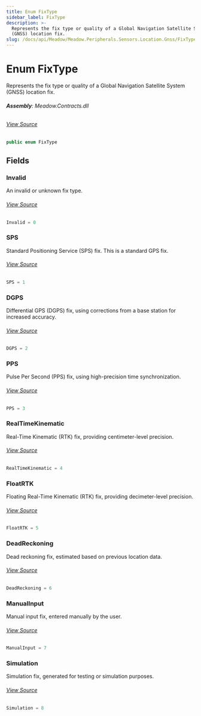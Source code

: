 ```yaml
---
title: Enum FixType
sidebar_label: FixType
description: >-
  Represents the fix type or quality of a Global Navigation Satellite System
  (GNSS) location fix.
slug: /docs/api/Meadow/Meadow.Peripherals.Sensors.Location.Gnss/FixType
---
```

# Enum FixType
Represents the fix type or quality of a Global Navigation Satellite System (GNSS) location fix.

###### **Assembly**: Meadow.Contracts.dll
###### [View Source](https://github.com/WildernessLabs/Meadow.Contracts.git/blob/develop/Source/Meadow.Contracts/Peripherals/Sensors/Location/Gnss/FixType.cs#L6)
```csharp title="Declaration"
public enum FixType
```
## Fields
### Invalid
An invalid or unknown fix type.
###### [View Source](https://github.com/WildernessLabs/Meadow.Contracts.git/blob/develop/Source/Meadow.Contracts/Peripherals/Sensors/Location/Gnss/FixType.cs#L11)
```csharp title="Declaration"
Invalid = 0
```
### SPS
Standard Positioning Service (SPS) fix. This is a standard GPS fix.
###### [View Source](https://github.com/WildernessLabs/Meadow.Contracts.git/blob/develop/Source/Meadow.Contracts/Peripherals/Sensors/Location/Gnss/FixType.cs#L16)
```csharp title="Declaration"
SPS = 1
```
### DGPS
Differential GPS (DGPS) fix, using corrections from a base station for increased accuracy.
###### [View Source](https://github.com/WildernessLabs/Meadow.Contracts.git/blob/develop/Source/Meadow.Contracts/Peripherals/Sensors/Location/Gnss/FixType.cs#L21)
```csharp title="Declaration"
DGPS = 2
```
### PPS
Pulse Per Second (PPS) fix, using high-precision time synchronization.
###### [View Source](https://github.com/WildernessLabs/Meadow.Contracts.git/blob/develop/Source/Meadow.Contracts/Peripherals/Sensors/Location/Gnss/FixType.cs#L26)
```csharp title="Declaration"
PPS = 3
```
### RealTimeKinematic
Real-Time Kinematic (RTK) fix, providing centimeter-level precision.
###### [View Source](https://github.com/WildernessLabs/Meadow.Contracts.git/blob/develop/Source/Meadow.Contracts/Peripherals/Sensors/Location/Gnss/FixType.cs#L31)
```csharp title="Declaration"
RealTimeKinematic = 4
```
### FloatRTK
Floating Real-Time Kinematic (RTK) fix, providing decimeter-level precision.
###### [View Source](https://github.com/WildernessLabs/Meadow.Contracts.git/blob/develop/Source/Meadow.Contracts/Peripherals/Sensors/Location/Gnss/FixType.cs#L36)
```csharp title="Declaration"
FloatRTK = 5
```
### DeadReckoning
Dead reckoning fix, estimated based on previous location data.
###### [View Source](https://github.com/WildernessLabs/Meadow.Contracts.git/blob/develop/Source/Meadow.Contracts/Peripherals/Sensors/Location/Gnss/FixType.cs#L41)
```csharp title="Declaration"
DeadReckoning = 6
```
### ManualInput
Manual input fix, entered manually by the user.
###### [View Source](https://github.com/WildernessLabs/Meadow.Contracts.git/blob/develop/Source/Meadow.Contracts/Peripherals/Sensors/Location/Gnss/FixType.cs#L46)
```csharp title="Declaration"
ManualInput = 7
```
### Simulation
Simulation fix, generated for testing or simulation purposes.
###### [View Source](https://github.com/WildernessLabs/Meadow.Contracts.git/blob/develop/Source/Meadow.Contracts/Peripherals/Sensors/Location/Gnss/FixType.cs#L51)
```csharp title="Declaration"
Simulation = 8
```
